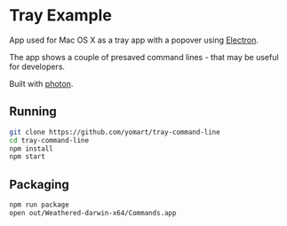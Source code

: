 # Tray Example

App used for Mac OS X as a tray app with a popover
using [Electron](http://electron.atom.io).

The app shows a couple of presaved command lines - that may be useful for developers.

Built with [photon](http://photonkit.com).

## Running

```sh
git clone https://github.com/yomart/tray-command-line
cd tray-command-line
npm install
npm start
```

## Packaging

```sh
npm run package
open out/Weathered-darwin-x64/Commands.app
```
